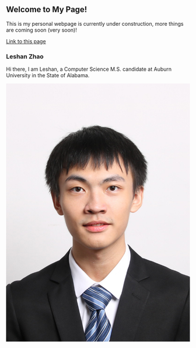 ## Welcome to My Page! 
This is my personal webpage is currently under construction, more things are coming soon (very soon)!

[Link to this page](https://LeshanZhao.github.io)



### Leshan Zhao
Hi there, I am Leshan, a Computer Science M.S. candidate at Auburn University in the State of Alabama.

![Image](photo2.jpg)
